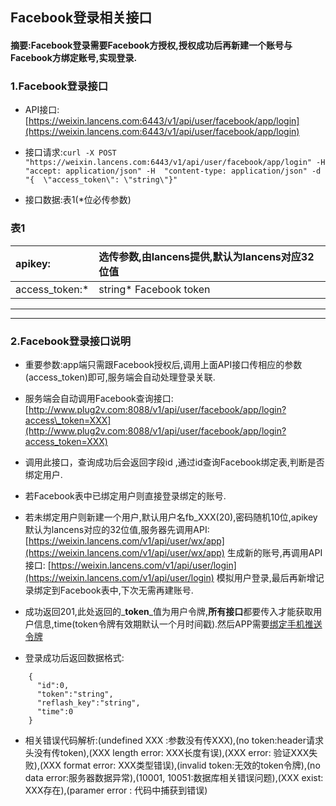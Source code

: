 ## Facebook登录相关接口

#### 摘要:Facebook登录需要Facebook方授权,授权成功后再新建一个账号与Facebook方绑定账号,实现登录.

### 1.Facebook登录接口

* API接口:[https://weixin.lancens.com:6443/v1/api/user/facebook/app/login](https://weixin.lancens.com:6443/v1/api/user/facebook/app/login)

* 接口请求:`curl -X POST "https://weixin.lancens.com:6443/v1/api/user/facebook/app/login" -H  "accept: application/json" -H  "content-type: application/json" -d "{  \"access_token\": \"string\"}"`

* 接口数据:表1\(\*位必传参数\)

### 表1

| apikey: | 选传参数,由lancens提供,默认为lancens对应32位值 |
| :--- | :--- |
| access\_token:\* | string\* Facebook token |

---

---

### 2.Facebook登录接口说明

* 重要参数:app端只需跟Facebook授权后,调用上面API接口传相应的参数\(access\_token\)即可,服务端会自动处理登录关联.

* 服务端会自动调用Facebook查询接口:[http://www.plug2v.com:8088/v1/api/user/facebook/app/login?access\_token=XXX](http://www.plug2v.com:8088/v1/api/user/facebook/app/login?access_token=XXX)

* 调用此接口，查询成功后会返回字段id ,通过id查询Facebook绑定表,判断是否绑定用户.

* 若Facebook表中已绑定用户则直接登录绑定的账号.

* 若未绑定用户则新建一个用户,默认用户名fb\_XXX\(20\),密码随机10位,apikey默认为lancens对应的32位值,服务器先调用API:[https://weixin.lancens.com/v1/api/user/wx/app](https://weixin.lancens.com/v1/api/user/wx/app) 生成新的账号,再调用API接口: [https://weixin.lancens.com/v1/api/user/login](https://weixin.lancens.com/v1/api/user/login)  模拟用户登录,最后再新增记录绑定到Facebook表中,下次无需再建账号.

* 成功返回201,此处返回的_**token**_值为用户令牌,**所有接口**都要传入才能获取用户信息,time\(token令牌有效期默认一个月时间戳\).然后APP需要[绑定手机推送令牌](http://developer.lancens.com:4000/deng-lu-yu-tui-chu.html)

* 登录成功后返回数据格式:

```
    {
      "id":0,
      "token":"string",
      "reflash_key":"string",
      "time":0
    }
```

* 相关错误代码解析:\(undefined XXX :参数没有传XXX\),\(no token:header请求头没有传token\),\(XXX length error: XXX长度有误\),\(XXX error: 验证XXX失败\),\(XXX format error: XXX类型错误\),\(invalid token:无效的token令牌\),\(no data error:服务器数据异常\),\(10001, 10051:数据库相关错误问题\),\(XXX exist: XXX存在\),\(paramer error : 代码中捕获到错误\)



